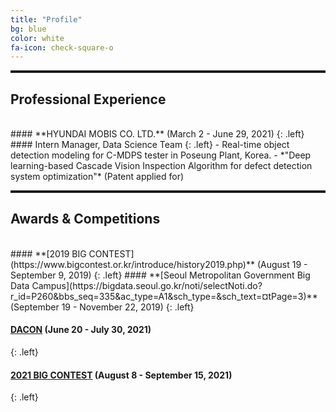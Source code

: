 ```yaml
---
title: "Profile"
bg: blue
color: white
fa-icon: check-square-o
---
```

<hr style="border-top: solid 3px;" />

## Professional Experience
<br>
#### **HYUNDAI MOBIS CO. LTD.** (March 2 - June 29, 2021) 
{: .left}
#### Intern Manager, Data Science Team 
{: .left}
- Real-time object detection modeling for C-MDPS tester in Poseung Plant, Korea.
- *"Deep learning-based Cascade Vision Inspection Algorithm for defect detection system optimization"* (Patent applied for)


<hr style="border-top: solid 3px;" />

## Awards & Competitions
<br>
#### **[2019 BIG CONTEST](https://www.bigcontest.or.kr/introduce/history2019.php)** (August 19 - September 9, 2019)
{: .left}
#### **[Seoul Metropolitan Government Big Data Campus](https://bigdata.seoul.go.kr/noti/selectNoti.do?r_id=P260&bbs_seq=335&ac_type=A1&sch_type=&sch_text=&currentPage=3)** (September 19 - November 22, 2019)
{: .left}

#### **[DACON](https://dacon.io/en/competitions/official/235745/overview/description)** (June 20 - July 30, 2021)
{: .left}

#### **[2021 BIG CONTEST](https://www.bigcontest.or.kr/introduce/summary.php)** (August 8 - September 15, 2021)
{: .left}



